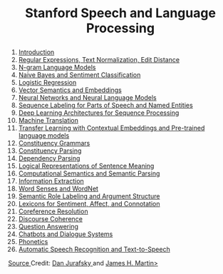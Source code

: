 # <p align="center">Stanford Speech and Language Processing</p>

<ol>
<li><a href="">Introduction</a>
<li><a href="https://web.stanford.edu/~jurafsky/slp3/slides/2_TextProc_Mar_25_2021.pdf">Regular Expressions, Text Normalization, Edit Distance </a>
<li><a href="https://web.stanford.edu/~jurafsky/slp3/slides/2_EditDistance_Jan_08_2020.pdf">N-gram Language Models</a>
<li><a href="https://web.stanford.edu/~jurafsky/slp3/slides/3_LM_Jan_08_2021.pdf">Naive Bayes and Sentiment Classification</a>
<li><a href="https://web.stanford.edu/~jurafsky/slp3/slides/5_LR_Apr_7_2021.pdf">Logistic Regression</a>
<li><a href="https://web.stanford.edu/~jurafsky/slp3/slides/6_Vector_Apr18_2021.pdf">Vector Semantics and Embeddings</a>
<li><a href="https://web.stanford.edu/~jurafsky/slp3/slides/7_NN_Apr_28_2021.pdf">Neural Networks and Neural Language Models</a>
<li><a href="https://web.stanford.edu/~jurafsky/slp3/slides/8_POSNER_intro_May_6_2021.pdf">Sequence Labeling for Parts of Speech and Named Entities</a>
<li><a href="https://web.stanford.edu/~jurafsky/slp3/9.pdf">Deep Learning Architectures for Sequence Processing</a>
<li><a href="https://web.stanford.edu/~jurafsky/slp3/10.pdf">Machine Translation</a>
<li><a href="https://web.stanford.edu/~jurafsky/slp3/11.pdf">Transfer Learning with Contextual Embeddings and Pre-trained language models</a>
 
<li><a href="https://web.stanford.edu/~jurafsky/slp3/12.pdf">Constituency Grammars</a>
<li><a href="https://web.stanford.edu/~jurafsky/slp3/13.pdf">Constituency Parsing</a>
<li><a href="https://web.stanford.edu/~jurafsky/slp3/14.pdf">Dependency Parsing </a>
 
<li><a href="https://web.stanford.edu/~jurafsky/slp3/15.pdf">Logical Representations of Sentence Meaning</a>
<li><a href=" ">Computational Semantics and Semantic Parsing</a>
<li><a href="https://web.stanford.edu/~jurafsky/slp3/17.pdf">Information Extraction</a>
<li><a href="https://web.stanford.edu/~jurafsky/slp3/18.pdf">Word Senses and WordNet	</a>
<li><a href="https://web.stanford.edu/~jurafsky/slp3/19.pdf">Semantic Role Labeling and Argument Structure</a>
<li><a href="https://web.stanford.edu/~jurafsky/slp3/20.pdf">Lexicons for Sentiment, Affect, and Connotation</a>
 
<li><a href="https://web.stanford.edu/~jurafsky/slp3/21.pdf">Coreference Resolution</a>
<li><a href="https://web.stanford.edu/~jurafsky/slp3/22.pdf">Discourse Coherence	</a>
 
<li><a href="https://web.stanford.edu/~jurafsky/slp3/23.pdf">Question Answering</a>
<li><a href="https://web.stanford.edu/~jurafsky/slp3/24.pdf">Chatbots and Dialogue Systems</a>
<li><a href="https://web.stanford.edu/~jurafsky/slp3/25.pdf">Phonetics	</a>
<li><a href="https://web.stanford.edu/~jurafsky/slp3/26.pdf">Automatic Speech Recognition and Text-to-Speech</a>
</ol>
<a href="https://web.stanford.edu/~jurafsky/slp3/"> Source </a>
Credit: <a href="http://web.stanford.edu/people/jurafsky/"> Dan Jurafsky </a> and <a href="http://www.cs.colorado.edu/~martin/">James H. Martin></a>

